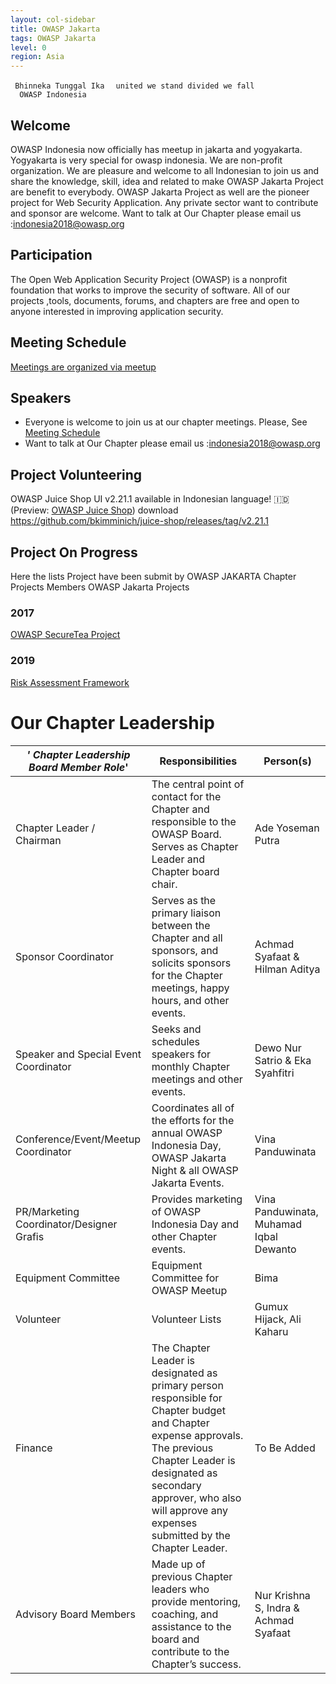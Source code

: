 ```yaml
---
layout: col-sidebar
title: OWASP Jakarta
tags: OWASP Jakarta
level: 0
region: Asia
---
```


` Bhinneka Tunggal Ika`
`  united we stand divided we fall `
`  OWASP Indonesia`

## Welcome
OWASP Indonesia now officially has meetup in jakarta and yogyakarta. Yogyakarta is very special for owasp indonesia. We are non-profit organization. We are pleasure and welcome to all Indonesian to join us and share the knowledge, skill, idea and related to make OWASP Jakarta Project are benefit to everybody. OWASP Jakarta Project as well are the pioneer project for Web Security Application.
Any private sector want to contribute and sponsor are welcome. Want to talk at Our Chapter please email us :indonesia2018@owasp.org

## Participation
The Open Web Application Security Project (OWASP) is a nonprofit foundation that works to improve the security of software. All of our projects ,tools, documents, forums, and chapters are free and open to anyone interested in improving application security. 

## Meeting Schedule
[Meetings are organized via meetup](https://www.meetup.com/OWASP-Jakarta-Chapter/)


## Speakers
- Everyone is welcome to join us at our chapter meetings. Please, See [Meeting Schedule](https://www.meetup.com/OWASP-Jakarta-Chapter/)
- Want to talk at Our Chapter please email us :indonesia2018@owasp.org


## Project Volunteering

OWASP Juice Shop UI v2.21.1 available in Indonesian language\! 🇮🇩
(Preview: [OWASP Juice Shop](http://juice-shop-staging.herokuapp.com))
download
<https://github.com/bkimminich/juice-shop/releases/tag/v2.21.1>

## Project On Progress

Here the lists Project have been submit by OWASP JAKARTA Chapter
Projects Members
OWASP Jakarta Projects

### 2017

[OWASP SecureTea Project](https://www2.owasp.org/www-project-securetea)

### 2019

[Risk Assessment Framework](https://github.com/OWASP/RiskAssessmentFramework)

# Our Chapter Leadership

| *' Chapter Leadership Board Member Role*' | Responsibilities | Person(s) |
| ----------------------------------------- | ----------------------------------------------------------------------------------------------------------------------------------------------------------------------------------------------------------------------------------------------------- | ---------------------------------------- |
| Chapter Leader / Chairman                 | The central point of contact for the Chapter and responsible to the OWASP Board. Serves as Chapter Leader and Chapter board chair.                                                                                                                    | Ade Yoseman Putra                        |
| Sponsor Coordinator                       | Serves as the primary liaison between the Chapter and all sponsors, and solicits sponsors for the Chapter meetings, happy hours, and other events.                                                                                                    | Achmad Syafaat & Hilman Aditya                            |
| Speaker and Special Event Coordinator     | Seeks and schedules speakers for monthly Chapter meetings and other events.                                                                                                                                                                           |     Dewo Nur Satrio & Eka Syahfitri                |
| Conference/Event/Meetup Coordinator       | Coordinates all of the efforts for the annual OWASP Indonesia Day, OWASP Jakarta Night & all OWASP Jakarta Events.                                                                                                                                    |      Vina Panduwinata                            |
| PR/Marketing Coordinator/Designer Grafis  | Provides marketing of OWASP Indonesia Day and other Chapter events.                                                                                                                                                                                   | Vina Panduwinata, Muhamad Iqbal Dewanto                    |
| Equipment Committee                       | Equipment Committee for OWASP Meetup                                                                                                                                                                                                                  | Bima                                     |
| Volunteer                         | Volunteer Lists                                                                                                                                                                                                                                       | Gumux Hijack, Ali Kaharu |
| Finance                                   | The Chapter Leader is designated as primary person responsible for Chapter budget and Chapter expense approvals. The previous Chapter Leader is designated as secondary approver, who also will approve any expenses submitted by the Chapter Leader. |        To Be Added                                  |
| Advisory Board Members                    | Made up of previous Chapter leaders who provide mentoring, coaching, and assistance to the board and contribute to the Chapter’s success.                                                                                                             |       Nur Krishna S, Indra & Achmad Syafaat                                  |

<headertabs></headertabs>
